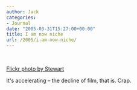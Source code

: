 ```yaml
---
author: Jack
categories:
- Journal
date: "2005-03-31T15:27:00+00:00"
title: I am now niche
url: /2005/i-am-now-niche/
---
```


<div>
  <br /> <a href="https://www.flickr.com/photos/stewart/7954868/" title="photo sharing"><img src="https://photos4.flickr.com/7954868_4dbd2fa19f_m.jpg" alt="" /></a></p> 
  
  <p>
    <a href="https://www.flickr.com/photos/stewart/7954868/">Flickr photo by Stewart</a>
  </p>
</div>

It's accelerating &#8211; the decline of film, that is. Crap.